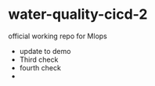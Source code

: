 # water-quality-cicd-2
official working repo for Mlops
* update to demo
* Third check
* fourth check
* 
